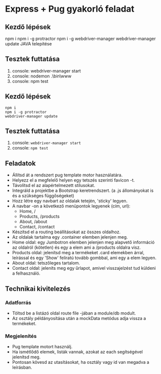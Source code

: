 # Express + Pug gyakorló feladat
## Kezdő lépések
npm i
npm i -g protractor
npm i -g webdriver-manager
webdriver-manager update
JAVA telepítése

## Tesztek futtatása
1. console: webdriver-manager start
2. console: nodemon .\bin\www
3. console: npm test
## Kezdő lépések
`npm i`  
`npm i -g protractor`  
`webdriver-manager update`  

## Tesztek futtatása
1. console: `webdriver-manager start`
2. console: `npm test`

## Feladatok
- Állítsd át a rendszert pug template motor használatára.
- Helyezz el a megfelelő helyen egy tetszés szerinti favicon -t.
- Távolítsd el az alapértelmezett stílusokat.
- Integráld a projektbe a Bootstrap keretrendszert. (a .js állományokat is és a szükséges függőségeket)
- Hozz létre egy navbart az oldalak tetején, 'sticky' legyen.
- A navbar -on a következő menüpontok legyenek (cím, url): 
    - Home, /
    - Products, /products
    - About, /about
    - Contact, /contact
- Készítsd el a routing beállításokat az összes oldalhoz.
- Az oldalak tartalma egy .container elemben jelenjen meg.
- Home oldal: egy Jumbotron elemben jelenjen meg alapvető információ az oldalról (kötetlen) és egy a elem ami a /products oldalra visz.
- Products oldal: jelenítsd meg a termékeket .card elemekben árral, leírással és egy 'Show' feliratú tovább gombbal, ami egy a elem legyen.
- About oldal: tetszőleges tartalom.
- Contact oldal: jeleníts meg egy űrlapot, amivel visszajelzést tud küldeni a felhasználó.

## Technikai kivitelezés

### Adatforrás
- Töltsd be a listázó oldal route file -jában a module/db modult.
- Az osztály példányosítása után a mockData metódus adja vissza a termékeket.

### Megjelenítés
- Pug template motort használj.
- Ha ismétlődő elemek, listák vannak, azokat az each segítségével jelenítsd meg.
- Pontosan kövesd az utasításokat, ha osztály vagy id van megadva a leírásban.
